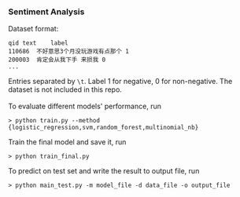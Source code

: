 ### Sentiment Analysis
Dataset format: 
```
qid	text	label
110686	不好意思3个月没玩游戏有点那个	1
200003	肯定会从我下手 来损我	0
...
```
Entries separated by `\t`. Label 1 for negative, 0 for non-negative. The dataset is not included in this repo.  
<br>
To evaluate different models' performance, run
```
> python train.py --method {logistic_regression,svm,random_forest,multinomial_nb}
```

Train the final model and save it, run
```
> python train_final.py
```

To predict on test set and write the result to output file, run
```
> python main_test.py -m model_file -d data_file -o output_file
```